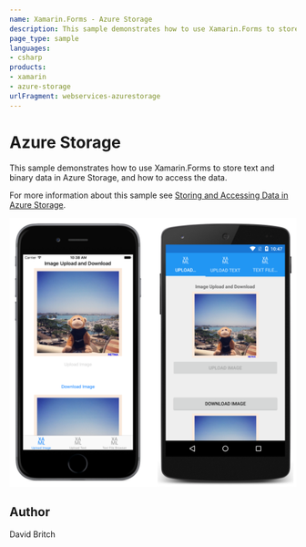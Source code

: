 ```yaml
---
name: Xamarin.Forms - Azure Storage
description: This sample demonstrates how to use Xamarin.Forms to store text and binary data in Azure Storage, and how to access the data.
page_type: sample
languages:
- csharp
products:
- xamarin
- azure-storage
urlFragment: webservices-azurestorage
---
```

# Azure Storage

This sample demonstrates how to use Xamarin.Forms to store text and binary data in Azure Storage, and how to access the data.

For more information about this sample see [Storing and Accessing Data in Azure Storage](https://developer.xamarin.com/guides/xamarin-forms/web-services/storage/azure-storage/).

![Azure Storage application screenshot](Screenshots/01All.png "Azure Storage application screenshot")

## Author

David Britch

